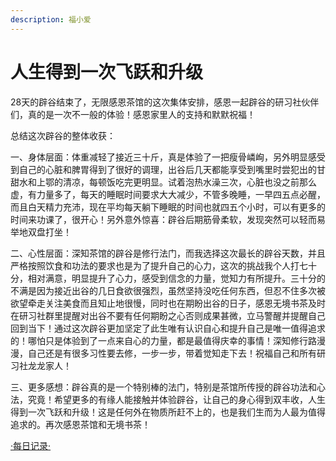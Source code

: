 ```yaml
---
description: 福小爱
---
```


# 人生得到一次飞跃和升级

28天的辟谷结束了，无限感恩茶馆的这次集体安排，感恩一起辟谷的研习社伙伴们，真的是一次不一般的体验！感恩家里人的支持和默默祝福！

总结这次辟谷的整体收获：

一、身体层面：体重减轻了接近三十斤，真是体验了一把瘦骨嶙峋，另外明显感受到自己的心脏和脾胃得到了很好的调理，出谷后几天都能享受到嘴里时尝犯出的甘甜水和上鄂的清凉，每顿饭吃完更明显。试着泡热水澡三次，心脏也没之前那么虚，有力量多了，每天的睡眠时间要求大大减少，不管多晚睡，一早四五点必醒，而且白天精力充沛，现在平均每天躺下睡眠的时间也就四五个小时，可以有更多的时间来功课了，很开心！另外意外惊喜：辟谷后期筋骨柔软，发现突然可以轻而易举地双盘打坐！

二、心性层面：深知茶馆的辟谷是修行法门，而我选择这次最长的辟谷天数，并且严格按照饮食和功法的要求也是为了提升自己的心力，这次的挑战我个人打七十分，相对满意，明显提升了心力，感受到信念的力量，觉知力有所提升。三十分的不满是因为接近出谷的几日食欲很强烈，虽然坚持没吃任何东西，但忍不住多次被欲望牵走关注美食而且知止地很慢，同时也在期盼出谷的日子，感恩无境书茶及时在研习社群里提醒对出谷不要有任何期盼之心否则成果甚微，立马警醒并提醒自己回到当下！通过这次辟谷更加坚定了此生唯有认识自心和提升自己是唯一值得追求的！哪怕只是体验到了一点来自心的力量，都是最值得庆幸的事情！深知修行路漫漫，自己还是有很多习性要去修，一步一步，带着觉知走下去！祝福自己和所有研习社龙龙家人！

三、更多感想：辟谷真的是一个特别棒的法门，特别是茶馆所传授的辟谷功法和心法，究竟！希望更多的有缘人能接触并体验辟谷，让自己的身心得到双丰收，人生得到一次飞跃和升级！这是任何外在物质所赶不上的，也是我们生而为人最为值得追求的。再次感恩茶馆和无境书茶！

[·每日记录·](https://zhonghebiguriji.gitbook.io/index/untitled-1/zhong-he-pi-gu-mei-ri-ji-lu-fu-xiao-ai)

